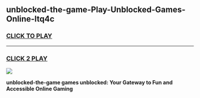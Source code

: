 
## unblocked-the-game-Play-Unblocked-Games-Online-ltq4c
<h3>
<a href="https://premium76.site?title=unblocked-the-game&ref=24A">CLICK TO PLAY</a></h3>
<hr>

<h3>
<a href="https://premium76.site?title=unblocked-the-game&ref=24A">CLICK 2 PLAY</a>
  
</h3>

<a href="https://premium76.site?title=unblocked-the-game&ref=24A"><img src="https://clearcache.store/games.png"></a>


**unblocked-the-game games unblocked: Your Gateway to Fun and Accessible Online Gaming**
